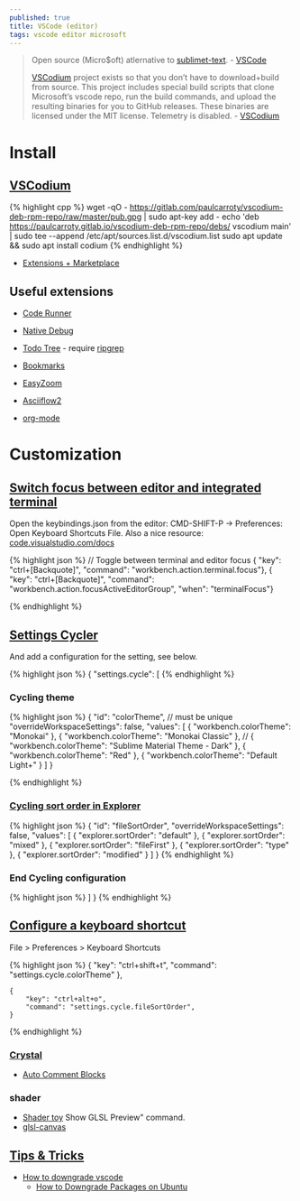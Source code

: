 ```yaml
---
published: true
title: VSCode (editor)
tags: vscode editor microsoft
---
```

> Open source (Micro$oft) atlernative to [sublimet-text](https://alexhuszagh.github.io/2016/switching-to-vscode/). - [VSCode](https://github.com/Microsoft/vscode)
>
> [VSCodium](https://vscodium.com/) project exists so that you don’t have to download+build from source. This project includes special build scripts that clone Microsoft’s vscode repo, run the build commands, and upload the resulting binaries for you to GitHub releases. These binaries are licensed under the MIT license. Telemetry is disabled. - [VSCodium](https://vscodium.com/)

# Install

## [VSCodium](https://vscodium.com/)

{% highlight cpp %}
wget -qO - https://gitlab.com/paulcarroty/vscodium-deb-rpm-repo/raw/master/pub.gpg | sudo apt-key add - 
echo 'deb https://paulcarroty.gitlab.io/vscodium-deb-rpm-repo/debs/ vscodium main' | sudo tee --append /etc/apt/sources.list.d/vscodium.list 
sudo apt update && sudo apt install codium 
{% endhighlight %}

- [Extensions + Marketplace](https://github.com/VSCodium/vscodium/blob/master/DOCS.md#extensions--marketplace)

## Useful extensions

- [Code Runner](https://github.com/crystal-lang-tools/vscode-crystal-lang/wiki/Useful-extensions#code-runner)
- [Native Debug](https://github.com/crystal-lang-tools/vscode-crystal-lang/wiki/Useful-extensions#native-debug) 

- [Todo Tree](https://marketplace.visualstudio.com/items?itemName=Gruntfuggly.todo-tree) - require [ripgrep](https://github.com/BurntSushi/ripgrep)
- [Bookmarks](https://marketplace.visualstudio.com/items?itemName=alefragnani.Bookmarks)

- [EasyZoom](https://marketplace.visualstudio.com/items?itemName=NabeelValley.easyzoom)

- [Asciiflow2](https://marketplace.visualstudio.com/items?itemName=zenghongtu.vscode-asciiflow2)

- [org-mode](https://marketplace.visualstudio.com/items?itemName=vscode-org-mode.org-mode)

# Customization
## [Switch focus between editor and integrated terminal](https://stackoverflow.com/a/43012779/51386)

Open the keybindings.json from the editor: CMD-SHIFT-P -> Preferences: Open Keyboard Shortcuts File. Also a nice resource: [code.visualstudio.com/docs](https://code.visualstudio.com/docs/getstarted/keybindings)

{% highlight json %}
    // Toggle between terminal and editor focus
    { "key": "ctrl+[Backquote]", "command": "workbench.action.terminal.focus"},
    { "key": "ctrl+[Backquote]", "command": "workbench.action.focusActiveEditorGroup", "when": "terminalFocus"}

{% endhighlight %}

## [Settings Cycler](https://marketplace.visualstudio.com/items?itemName=hoovercj.vscode-settings-cycler)
And add a configuration for the setting, see below.

{% highlight json %}
{
    "settings.cycle": [
{% endhighlight %}

### Cycling theme

{% highlight json %}
        {
            "id": "colorTheme", // must be unique
            "overrideWorkspaceSettings": false,
            "values": [
                { "workbench.colorTheme": "Monokai" },
                { "workbench.colorTheme": "Monokai Classic" },
                // { "workbench.colorTheme": "Sublime Material Theme - Dark" },
                { "workbench.colorTheme": "Red" },
                { "workbench.colorTheme": "Default Light+" }
            ]
        }

{% endhighlight %}

### [Cycling sort order in Explorer](https://stackoverflow.com/questions/51543871/sorting-files-in-vs-code-explorer)

{% highlight json %}
        {
            "id": "fileSortOrder",
            "overrideWorkspaceSettings": false,
            "values": [
                { "explorer.sortOrder": "default" },
                { "explorer.sortOrder": "mixed" },
                { "explorer.sortOrder": "fileFirst" },
                { "explorer.sortOrder": "type" },
                { "explorer.sortOrder": "modified" }
            ]
        }
{% endhighlight %}

### End Cycling configuration

{% highlight json %}
    ]
}
{% endhighlight %}

## [Configure a keyboard shortcut](https://code.visualstudio.com/docs/getstarted/keybindings)
File > Preferences > Keyboard Shortcuts

{% highlight json %}
{
    "key": "ctrl+shift+t",
    "command": "settings.cycle.colorTheme"
},

    {
        "key": "ctrl+alt+o",
        "command": "settings.cycle.fileSortOrder",
    }
{% endhighlight %}

### [Crystal](https://github.com/crystal-lang-tools/vscode-crystal-lang/wiki/Useful-extensions)

- [Auto Comment Blocks](https://github.com/crystal-lang-tools/vscode-crystal-lang/wiki/Useful-extensions#auto-comment-blocks)

### shader
- [Shader toy](https://marketplace.visualstudio.com/items?itemName=stevensona.shader-toy)
Show GLSL Preview" command.
- [glsl-canvas](https://marketplace.visualstudio.com/items?itemName=circledev.glsl-canvas)

## [Tips & Tricks](https://github.com/Microsoft/vscode-tips-and-tricks)
- [How to downgrade vscode](https://stackoverflow.com/questions/49346733/how-to-downgrade-vscode/49347158#49347158)
	- [How to Downgrade Packages on Ubuntu](https://www.howtogeek.com/117929/how-to-downgrade-packages-on-ubuntu/)
